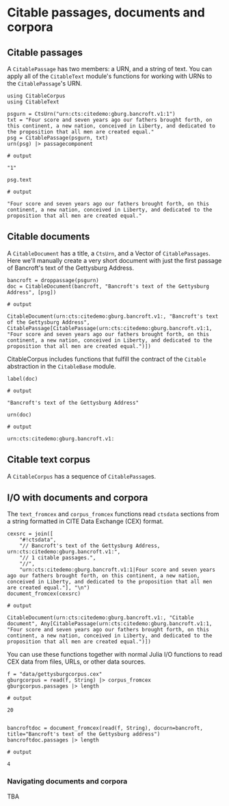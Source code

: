 # Citable passages, documents and corpora


## Citable passages

A `CitablePassage` has two members: a URN, and a string of text.  You can apply all of the `CitableText` module's functions for working with URNs to the `CitablePassage`'s URN.


```jldoctest corpus
using CitableCorpus
using CitableText

psgurn = CtsUrn("urn:cts:citedemo:gburg.bancroft.v1:1")
txt = "Four score and seven years ago our fathers brought forth, on this continent, a new nation, conceived in Liberty, and dedicated to the proposition that all men are created equal."
psg = CitablePassage(psgurn, txt)
urn(psg) |> passagecomponent

# output

"1"
```


```jldoctest corpus
psg.text

# output

"Four score and seven years ago our fathers brought forth, on this continent, a new nation, conceived in Liberty, and dedicated to the proposition that all men are created equal."
```

## Citable documents

A `CitableDocument` has a title, a `CtsUrn`, and a Vector of `CitablePassages`.  Here we'll manually create a very short document with just the first passage of Bancroft's text of the Gettysburg Address.

```jldoctest corpus
bancroft = droppassage(psgurn)
doc = CitableDocument(bancroft, "Bancroft's text of the Gettysburg Address", [psg])

# output

CitableDocument(urn:cts:citedemo:gburg.bancroft.v1:, "Bancroft's text of the Gettysburg Address", CitablePassage[CitablePassage(urn:cts:citedemo:gburg.bancroft.v1:1, "Four score and seven years ago our fathers brought forth, on this continent, a new nation, conceived in Liberty, and dedicated to the proposition that all men are created equal.")])
```

CitableCorpus includes functions that fulfill the contract of the `Citable` abstraction in the `CitableBase` module. 

```jldoctest corpus
label(doc)

# output

"Bancroft's text of the Gettysburg Address"
```

```jldoctest corpus
urn(doc)

# output

urn:cts:citedemo:gburg.bancroft.v1:
```

## Citable text corpus

A `CitableCorpus` has a sequence of `CitablePassage`s. 


## I/O with documents and corpora

The `text_fromcex` and `corpus_fromcex` functions read `ctsdata` sections from a string formatted in CITE Data Exchange (CEX) format.

```jldoctest corpus
cexsrc = join([
    "#!ctsdata",
    "// Bancroft's text of the Gettysburg Address, urn:cts:citedemo:gburg.bancroft.v1:",
    "// 1 citable passages.",
    "//",
    "urn:cts:citedemo:gburg.bancroft.v1:1|Four score and seven years ago our fathers brought forth, on this continent, a new nation, conceived in Liberty, and dedicated to the proposition that all men are created equal."], "\n")
document_fromcex(cexsrc)    

# output

CitableDocument(urn:cts:citedemo:gburg.bancroft.v1:, "Citable document", Any[CitablePassage(urn:cts:citedemo:gburg.bancroft.v1:1, "Four score and seven years ago our fathers brought forth, on this continent, a new nation, conceived in Liberty, and dedicated to the proposition that all men are created equal.")])
```    

You can use these functions together with normal Julia I/O functions to read CEX data from files, URLs, or other data sources.


```jldoctest corpus
f = "data/gettysburgcorpus.cex"
gburgcorpus = read(f, String) |> corpus_fromcex
gburgcorpus.passages |> length

# output

20
```

```jldoctest corpus

bancroftdoc = document_fromcex(read(f, String), docurn=bancroft, title="Bancroft's text of the Gettysburg address")
bancroftdoc.passages |> length

# output

4
```


### Navigating documents and corpora


TBA